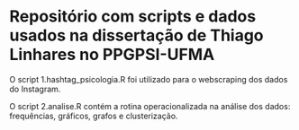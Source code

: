 # Repositório com scripts e dados usados na dissertação de Thiago Linhares no PPGPSI-UFMA

O script 1.hashtag_psicologia.R foi utilizado para o webscraping dos dados do Instagram. 

O script 2.analise.R contém a rotina operacionalizada na análise dos dados: frequências, gráficos, grafos e clusterização. 